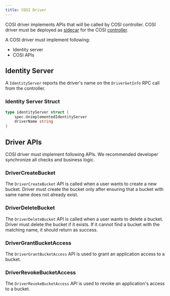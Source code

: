 ```yaml
---
title: COSI Driver
---
```


COSI driver implements APIs that will be called by COSI controller. COSI driver must be deployed as [sidecar](https://docs.microsoft.com/en-us/azure/architecture/patterns/sidecar) for the COSI [controller](https://github.com/kubernetes-sigs/container-object-storage-interface-controller).

A COSI driver must implement following:

- Identity server
- COSI APIs

## Identity Server

A `IdentityServer` reports the driver's name on the `DriverGetInfo` RPC call from the controller.

### Identity Server Struct

```go
type identityServer struct {
	spec.UnimplementedIdentityServer
	driverName string
}
```

## Driver APIs

COSI driver must implement following APIs. We recommended developer synchronize all checks and business logic.
### DriverCreateBucket

The `DriverCreateBucket` API is called when a user wants to create a new bucket. Driver must create the bucket only after ensuring that a bucket with same name does not already exist.
### DriverDeleteBucket

The `DriverDeleteBucket` API is called when a user wants to delete a bucket. Driver must delete the bucket if it exists. If it cannot find a bucket with the matching name, it should return as success.
### DriverGrantBucketAccess

The `DriverGrantBucketAccess` API is used to grant an application access to a bucket.
### DriverRevokeBucketAccess

The `DriverRevokeBucketAccess` API is used to revoke an application's access to a bucket.
